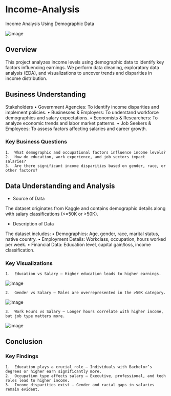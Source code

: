 # Income-Analysis
Income Analysis Using Demographic Data

![image](https://github.com/user-attachments/assets/51eabf4d-7f26-44b9-add8-324a4fe037dd)

## Overview

This project analyzes income levels using demographic data to identify key factors influencing earnings. We perform data cleaning, exploratory data analysis (EDA), and visualizations to uncover trends and disparities in income distribution.

## Business Understanding

Stakeholders
	•	Government Agencies: To identify income disparities and implement policies.
	•	Businesses & Employers: To understand workforce demographics and salary expectations.
	•	Economists & Researchers: To analyze economic trends and labor market patterns.
	•	Job Seekers & Employees: To assess factors affecting salaries and career growth.

### Key Business Questions
	1.	What demographic and occupational factors influence income levels?
	2.	How do education, work experience, and job sectors impact salaries?
	3.	Are there significant income disparities based on gender, race, or other factors?

## Data Understanding and Analysis

* Source of Data

The dataset originates from Kaggle and contains demographic details along with salary classifications (<=50K or >50K).

* Description of Data

The dataset includes:
	•	Demographics: Age, gender, race, marital status, native country.
	•	Employment Details: Workclass, occupation, hours worked per week.
	•	Financial Data: Education level, capital gain/loss, income classification.

### Key Visualizations
	1.	Education vs Salary – Higher education leads to higher earnings.
 ![image](https://github.com/user-attachments/assets/533b46c4-bd0a-4f29-bfe5-b3c4c5f5fad3)

	2.	Gender vs Salary – Males are overrepresented in the >50K category.
 ![image](https://github.com/user-attachments/assets/17701e5c-1427-442d-80f0-b2df3a9c7be0)

	3.	Work Hours vs Salary – Longer hours correlate with higher income, but job type matters more.
 ![image](https://github.com/user-attachments/assets/f76b9783-f58e-4736-abae-2e336a86998c)


## Conclusion

### Key Findings
	1.	Education plays a crucial role – Individuals with Bachelor’s degrees or higher earn significantly more.
	2.	Occupation type affects salary – Executive, professional, and tech roles lead to higher income.
	3.	Income disparities exist – Gender and racial gaps in salaries remain evident.
